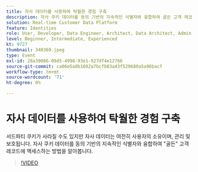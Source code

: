 ```yaml
---
title: 자사 데이터를 사용하여 탁월한 경험 구축
description: 자사 쿠키 데이터를 동의 기반의 지속적인 식별자와 융합하여 골든 고객 레코드에 액세스하는 방법을 알아봅니다.
solution: Real-time Customer Data Platform
feature: Identities
role: User, Developer, Data Engineer, Architect, Data Architect, Admin, Leader
level: Beginner, Intermediate, Experienced
kt: 9727
thumbnail: 340369.jpeg
type: Event
exl-id: 28a39086-09d5-4998-93e1-927df4e12766
source-git-commit: ca06e5a8b1602a7bcfb83a43f529680a5a96bacf
workflow-type: tm+mt
source-wordcount: '71'
ht-degree: 0%

---
```


# 자사 데이터를 사용하여 탁월한 경험 구축

서드파티 쿠키가 사라질 수도 있지만 자사 데이터는 여전히 사용자의 소유이며, 관리 및 보호됩니다. 자사 쿠키 데이터를 동의 기반의 지속적인 식별자와 융합하여 &quot;골든&quot; 고객 레코드에 액세스하는 방법을 알아봅니다.

>[!VIDEO](https://video.tv.adobe.com/v/340369/?quality=12&learn=on)
